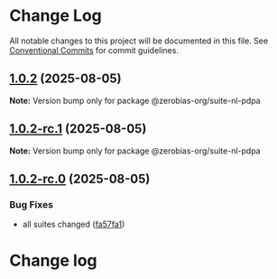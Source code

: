 # Change Log

All notable changes to this project will be documented in this file.
See [Conventional Commits](https://conventionalcommits.org) for commit guidelines.

## [1.0.2](https://github.com/zerobias-org/suite/compare/@zerobias-org/suite-nl-pdpa@1.0.2-rc.1...@zerobias-org/suite-nl-pdpa@1.0.2) (2025-08-05)

**Note:** Version bump only for package @zerobias-org/suite-nl-pdpa





## [1.0.2-rc.1](https://github.com/zerobias-org/suite/compare/@zerobias-org/suite-nl-pdpa@1.0.2-rc.0...@zerobias-org/suite-nl-pdpa@1.0.2-rc.1) (2025-08-05)

**Note:** Version bump only for package @zerobias-org/suite-nl-pdpa





## [1.0.2-rc.0](https://github.com/zerobias-org/suite/compare/@zerobias-org/suite-nl-pdpa@1.0.1...@zerobias-org/suite-nl-pdpa@1.0.2-rc.0) (2025-08-05)


### Bug Fixes

* all suites changed ([fa57fa1](https://github.com/zerobias-org/suite/commit/fa57fa1af7628003297df46b2d7740fe95bd2666))





# Change log
